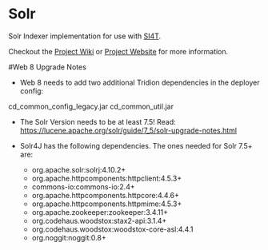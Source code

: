 Solr
====

Solr Indexer implementation for use with <a href="http://si4t.github.io">SI4T</a>.

Checkout the <a href="https://github.com/SI4T/Solr/wiki">Project Wiki</a> or <a href="http://si4t.github.io/Solr">Project Website</a> for more information.  

#Web 8 Upgrade Notes
 
- Web 8 needs to add two additional Tridion dependencies in the deployer config:

cd_common_config_legacy.jar
cd_common_util.jar

- The Solr Version needs to be at least 7.5! Read: https://lucene.apache.org/solr/guide/7_5/solr-upgrade-notes.html

- Solr4J has the following dependencies. The ones needed for Solr 7.5+ are:

  - org.apache.solr:solrj:4.10.2+
  - org.apache.httpcomponents:httpclient:4.5.3+
  - commons-io:commons-io:2.4+
  - org.apache.httpcomponents.httpcore:4.4.6+
  - org.apache.httpcomponents.httpmime:4.5.3+
  - org.apache.zookeeper:zookeeper:3.4.11+
  - org.codehaus.woodstox:stax2-api:3.1.4+
  - org.codehaus.woodstox:woodstox-core-asl:4.4.1
  - org.noggit:noggit:0.8+
  
  
  
